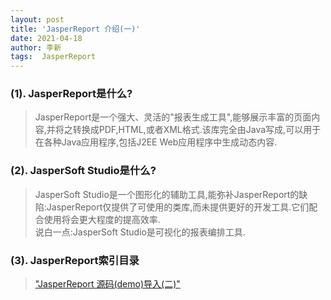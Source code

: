 ```yaml
---
layout: post
title: 'JasperReport 介绍(一)'
date: 2021-04-18
author: 李新
tags:  JasperReport
---
```


### (1). JasperReport是什么?
> JasperReport是一个强大、灵活的"报表生成工具",能够展示丰富的页面内容,并将之转换成PDF,HTML,或者XML格式.该库完全由Java写成,可以用于在各种Java应用程序,包括J2EE Web应用程序中生成动态内容.
### (2). JasperSoft Studio是什么?
> JasperSoft Studio是一个图形化的辅助工具,能弥补JasperReport的缺陷:JasperReport仅提供了可使用的类库,而未提供更好的开发工具.它们配合使用将会更大程度的提高效率.  
> 说白一点:JasperSoft Studio是可视化的报表编排工具.  
### (3). JasperReport索引目录
> ["JasperReport 源码(demo)导入(二)"](/2021/04/18/JasperReport-Demo-Import.html)     
> 